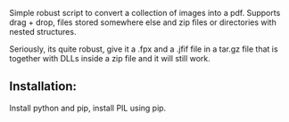 Simple robust script to convert a collection of images into a pdf.
Supports drag + drop, files stored somewhere else and zip files or directories with nested structures.

Seriously, its quite robust, give it a .fpx and a .jfif file in a tar.gz file that is together with DLLs inside a zip file and it will still work.

## Installation:

Install python and pip, install PIL using pip.
